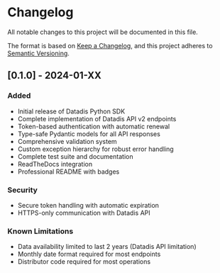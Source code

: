 # Changelog

All notable changes to this project will be documented in this file.

The format is based on [Keep a Changelog](https://keepachangelog.com/en/1.0.0/),
and this project adheres to [Semantic Versioning](https://semver.org/spec/v2.0.0.html).

## [0.1.0] - 2024-01-XX

### Added

- Initial release of Datadis Python SDK
- Complete implementation of Datadis API v2 endpoints
- Token-based authentication with automatic renewal
- Type-safe Pydantic models for all API responses
- Comprehensive validation system
- Custom exception hierarchy for robust error handling
- Complete test suite and documentation
- ReadTheDocs integration
- Professional README with badges

### Security

- Secure token handling with automatic expiration
- HTTPS-only communication with Datadis API

### Known Limitations

- Data availability limited to last 2 years (Datadis API limitation)
- Monthly date format required for most endpoints
- Distributor code required for most operations